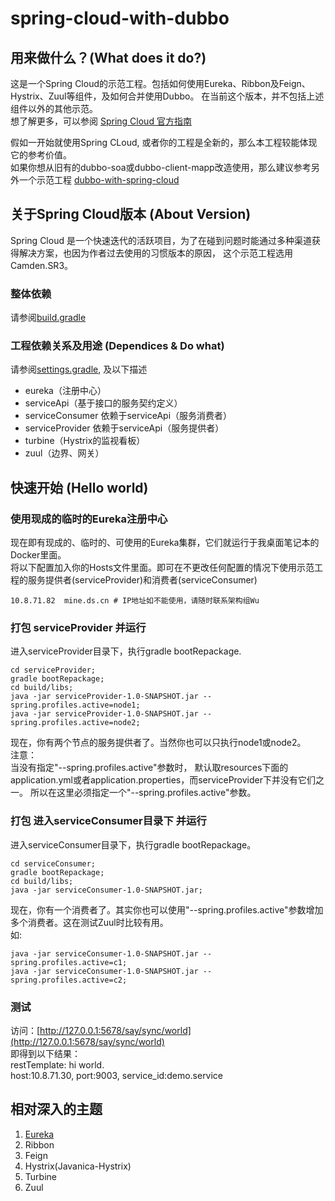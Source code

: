 # spring-cloud-with-dubbo

## 用来做什么？(What does it do?)

这是一个Spring Cloud的示范工程。包括如何使用Eureka、Ribbon及Feign、Hystrix、Zuul等组件，及如何合并使用Dubbo。
在当前这个版本，并不包括上述组件以外的其他示范。<br>
想了解更多，可以参阅 [Spring Cloud 官方指南](http://cloud.spring.io/spring-cloud-static/Camden.SR7/)<br>

假如一开始就使用Spring CLoud, 或者你的工程是全新的，那么本工程较能体现它的参考价值。<br>
如果你想从旧有的dubbo-soa或dubbo-client-mapp改造使用，那么建议参考另外一个示范工程
[dubbo-with-spring-cloud](https://github.com/wuzhuoyan/dubbo-with-spring-cloud)

## 关于Spring Cloud版本 (About Version)

Spring Cloud 是一个快速迭代的活跃项目，为了在碰到问题时能通过多种渠道获得解决方案，也因为作者过去使用的习惯版本的原因，
这个示范工程选用Camden.SR3。

### 整体依赖

请参阅[build.gradle](build.gradle)

### 工程依赖关系及用途 (Dependices & Do what)

请参阅[settings.gradle](settings.gradle), 及以下描述

* eureka（注册中心）
* serviceApi（基于接口的服务契约定义）
* serviceConsumer 依赖于serviceApi（服务消费者）
* serviceProvider 依赖于serviceApi（服务提供者）
* turbine（Hystrix的监视看板）
* zuul（边界、网关）

## 快速开始 (Hello world)

### 使用现成的临时的Eureka注册中心

现在即有现成的、临时的、可使用的Eureka集群，它们就运行于我桌面笔记本的Docker里面。<br>
将以下配置加入你的Hosts文件里面。即可在不更改任何配置的情况下使用示范工程的服务提供者(serviceProvider)和消费者(serviceConsumer)
~~~
10.8.71.82	mine.ds.cn # IP地址如不能使用，请随时联系架构组Wu
~~~

### 打包 serviceProvider 并运行

进入serviceProvider目录下，执行gradle bootRepackage.
~~~
cd serviceProvider;
gradle bootRepackage; 
cd build/libs;
java -jar serviceProvider-1.0-SNAPSHOT.jar --spring.profiles.active=node1;
java -jar serviceProvider-1.0-SNAPSHOT.jar --spring.profiles.active=node2;
~~~
现在，你有两个节点的服务提供者了。当然你也可以只执行node1或node2。<br>
注意：<br>
当没有指定"--spring.profiles.active"参数时，
默认取resources下面的application.yml或者application.properties，而serviceProvider下并没有它们之一。
所以在这里必须指定一个"--spring.profiles.active"参数。

### 打包 进入serviceConsumer目录下 并运行

进入serviceConsumer目录下，执行gradle bootRepackage。
~~~
cd serviceConsumer;
gradle bootRepackage; 
cd build/libs;
java -jar serviceConsumer-1.0-SNAPSHOT.jar; 
~~~
现在，你有一个消费者了。其实你也可以使用"--spring.profiles.active"参数增加多个消费者。这在测试Zuul时比较有用。<br>
如:
~~~
java -jar serviceConsumer-1.0-SNAPSHOT.jar --spring.profiles.active=c1;
java -jar serviceConsumer-1.0-SNAPSHOT.jar --spring.profiles.active=c2;
~~~

### 测试

访问：[http://127.0.0.1:5678/say/sync/world](http://127.0.0.1:5678/say/sync/world)<br>
即得到以下结果：<br>
restTemplate: hi world.<br>
host:10.8.71.30, port:9003, service_id:demo.service


## 相对深入的主题

1. [Eureka](eureka/README.md)
3. Ribbon
4. Feign
5. Hystrix(Javanica-Hystrix)
6. Turbine
7. Zuul


